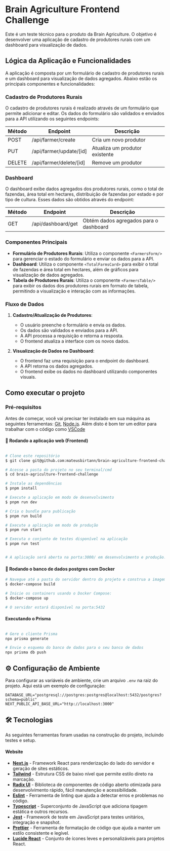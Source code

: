 # Brain Agriculture Frontend Challenge

Este é um teste técnico para o produto da Brain Agriculture. O objetivo é desenvolver uma aplicação de cadastro de produtores rurais com um dashboard para visualização de dados.

## Lógica da Aplicação e Funcionalidades
A aplicação é composta por um formulário de cadastro de produtores rurais e um dashboard para visualização de dados agregados. Abaixo estão os principais componentes e funcionalidades:

### Cadastro de Produtores Rurais
O cadastro de produtores rurais é realizado através de um formulário que permite adicionar e editar. Os dados do formulário são validados e enviados para a API utilizando os seguintes endpoints:

 Método | Endpoint                     | Descrição                    |
|--------|------------------------------|------------------------------|
| POST   | /api/farmer/create           | Cria um novo produtor        |
| PUT    | /api/farmer/update/[id]      | Atualiza um produtor existente|
| DELETE | /api/farmer/delete/[id]      | Remove um produtor           |

### Dashboard
O dashboard exibe dados agregados dos produtores rurais, como o total de fazendas, área total em hectares, distribuição de fazendas por estado e por tipo de cultura. Esses dados são obtidos através do endpoint:

| Método | Endpoint              | Descrição                            |
|--------|-----------------------|--------------------------------------|
| GET    | /api/dashboard/get    | Obtém dados agregados para o dashboard|

### Componentes Principais
- **Formulário de Produtores Rurais**: Utiliza o componente ```<FarmersForm/>``` para gerenciar o estado do formulário e enviar os dados para a API.
- **Dashboard**: Utiliza o componente ```<TotalFarmsCard>``` para exibir o total de fazendas e área total em hectares, além de gráficos para visualização de dados agregados.
- **Tabela de Produtores Rurais**: Utiliza o componente ```<FarmersTable/>``` para exibir os dados dos produtores rurais em formato de tabela, permitindo a visualização e interação com as informações.

### Fluxo de Dados
1. **Cadastro/Atualização de Produtores**:
   - O usuário preenche o formulário e envia os dados.
   - Os dados são validados e enviados para a API.
   - A API processa a requisição e retorna a resposta.
   - O frontend atualiza a interface com os novos dados.

2. **Visualização de Dados no Dashboard**:
   - O frontend faz uma requisição para o endpoint do dashboard.
   - A API retorna os dados agregados.
   - O frontend exibe os dados no dashboard utilizando componentes visuais.

## Como executar o projeto

### Pré-requisitos

Antes de começar, você vai precisar ter instalado em sua máquina as seguintes ferramentas:
[Git](https://git-scm.com), [Node.js](https://nodejs.org/en/).
Além disto é bom ter um editor para trabalhar com o código como [VSCode](https://code.visualstudio.com/)

#### 🧭 Rodando a aplicação web (Frontend)

```bash

# Clone este repositório
$ git clone git@github.com:mateusbirtann/brain-agriculture-frontend-challenge.git

# Acesse a pasta do projeto no seu terminal/cmd
$ cd brain-agriculture-frontend-challenge

# Instale as dependências
$ pnpm install

# Execute a aplicação em modo de desenvolvimento
$ pnpm run dev

# Cria o bundle para publicação
$ pnpm run build

# Execute a aplicação em modo de produção
$ pnpm run start

# Executa o conjunto de testes disponível na aplicação
$ pnpm run test


# A aplicação será aberta na porta:3000/ em desenvolvimento e produção. Acesse http://localhost:3000/
```

#### 🐳 Rodando o banco de dados postgres com Docker

```bash
# Navegue até a pasta do servidor dentro do projeto e construa a imagem Docker:
$ docker-compose build

# Inicie os containers usando o Docker Compose:
$ docker-compose up

# O servidor estará disponível na porta:5432

```

#### Executando o Prisma

```bash

# Gere o cliente Prisma
npx prisma generate

# Envie o esquema do banco de dados para o seu banco de dados
npx prisma db push
```

## ⚙️ Configuração de Ambiente

Para configurar as variáveis de ambiente, crie um arquivo `.env` na raiz do projeto. Aqui está um exemplo de configuração:

```env
DATABASE_URL="postgresql://postgres:postgres@localhost:5432/postgres?schema=public"
NEXT_PUBLIC_API_BASE_URL="http://localhost:3000"
```

## 🛠 Tecnologias

As seguintes ferramentas foram usadas na construção do projeto, incluindo testes e setup.

#### **Website**

- **[Next.js](https://nextjs.org/)** - Framework React para renderização do lado do servidor e geração de sites estáticos.
- **[Tailwind](https://tailwindcss.com/)** - Estrutura CSS de baixo nível que permite estilo direto na marcação.
- **[Radix UI](https://www.radix-ui.com/)** - Biblioteca de componentes de código aberto otimizada para desenvolvimento rápido, fácil manutenção e acessibilidade.
- **[Eslint](https://eslint.org/)** - Ferramenta de linting que ajuda a detectar erros e problemas no código.
- **[Typescript](https://www.typescriptlang.org/)** - Superconjunto de JavaScript que adiciona tipagem estática e outros recursos.
- **[Jest](https://jestjs.io/pt-BR/)** - Framework de teste em JavaScript para testes unitários, integração e snapshot.
- **[Prettier](https://prettier.io/)** - Ferramenta de formatação de código que ajuda a manter um estilo consistente e legível.
- **[Lucide React](https://lucide.dev/)** - Conjunto de ícones leves e personalizáveis para projetos React.